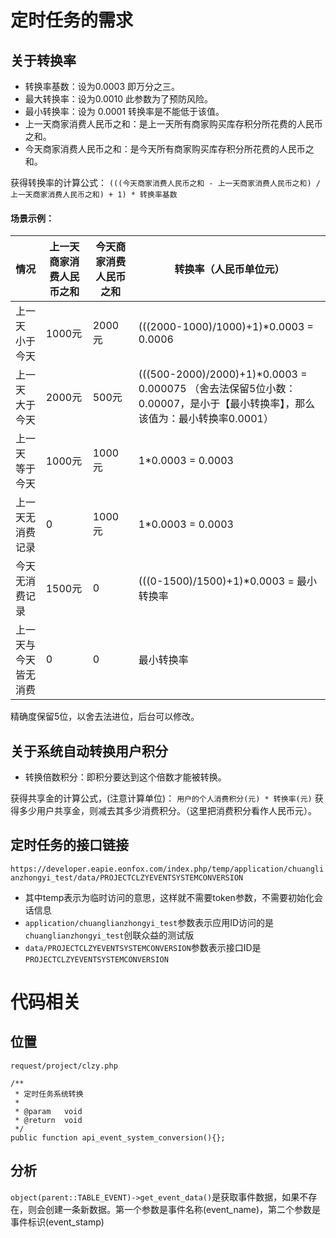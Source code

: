 # 定时任务的需求

## 关于转换率
- 转换率基数：设为0.0003 即万分之三。
- 最大转换率：设为0.0010 此参数为了预防风险。
- 最小转换率：设为 0.0001 转换率是不能低于该值。
- 上一天商家消费人民币之和：是上一天所有商家购买库存积分所花费的人民币之和。
- 今天商家消费人民币之和：是今天所有商家购买库存积分所花费的人民币之和。

获得转换率的计算公式：
`(((今天商家消费人民币之和 - 上一天商家消费人民币之和) / 上一天商家消费人民币之和) + 1) * 转换率基数`

#### 场景示例：

| 情况 | 上一天商家消费人民币之和	| 今天商家消费人民币之和	| 转换率（人民币单位元）|
| --- | --- | --- | --- |
|上一天 小于 今天|	1000元	| 2000元 |	(((2000-1000)/1000)+1)*0.0003 = 0.0006 | 
|上一天 大于 今天|	2000元|	500元|	(((500-2000)/2000)+1)*0.0003 = 0.000075 （舍去法保留5位小数：0.00007，是小于【最小转换率】，那么该值为：最小转换率0.0001）| 
|上一天 等于 今天|	1000元|	1000元|	1*0.0003 = 0.0003| 
|上一天无消费记录|	0	|1000元|	1*0.0003 = 0.0003| 
|今天无消费记录|	1500元|	0	|(((0-1500)/1500)+1)*0.0003 = 最小转换率| 
|上一天与今天皆无消费|	0|	0|	最小转换率|

精确度保留5位，以舍去法进位，后台可以修改。


## 关于系统自动转换用户积分
- 转换倍数积分：即积分要达到这个倍数才能被转换。

获得共享金的计算公式，(注意计算单位)：
`用户的个人消费积分(元) * 转换率(元)`
获得多少用户共享金，则减去其多少消费积分。（这里把消费积分看作人民币元）。

## 定时任务的接口链接
`https://developer.eapie.eonfox.com/index.php/temp/application/chuanglianzhongyi_test/data/PROJECTCLZYEVENTSYSTEMCONVERSION`
- 其中temp表示为临时访问的意思，这样就不需要token参数，不需要初始化会话信息
- `application/chuanglianzhongyi_test`参数表示应用ID访问的是`chuanglianzhongyi_test`创联众益的测试版
- `data/PROJECTCLZYEVENTSYSTEMCONVERSION`参数表示接口ID是`PROJECTCLZYEVENTSYSTEMCONVERSION`

# 代码相关

## 位置
`request/project/clzy.php`

```
/**
 * 定时任务系统转换
 * 
 * @param	void		
 * @return  void
 */
public function api_event_system_conversion(){};
```

## 分析
`object(parent::TABLE_EVENT)->get_event_data()`是获取事件数据，如果不存在，则会创建一条新数据。第一个参数是事件名称(event_name)，第二个参数是事件标识(event_stamp)

